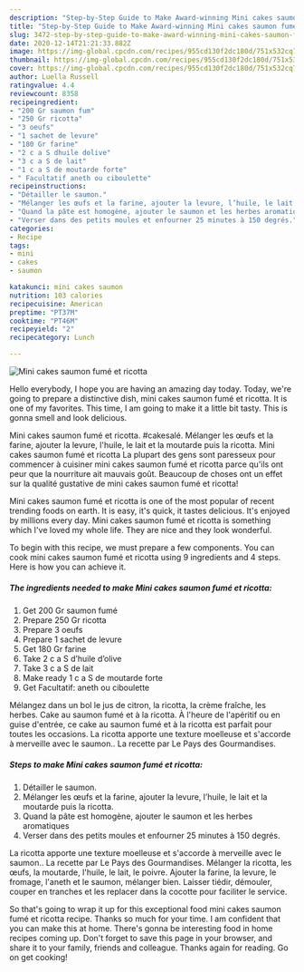 ```yaml
---
description: "Step-by-Step Guide to Make Award-winning Mini cakes saumon fumé et ricotta"
title: "Step-by-Step Guide to Make Award-winning Mini cakes saumon fumé et ricotta"
slug: 3472-step-by-step-guide-to-make-award-winning-mini-cakes-saumon-fume-et-ricotta
date: 2020-12-14T21:21:33.882Z
image: https://img-global.cpcdn.com/recipes/955cd130f2dc180d/751x532cq70/mini-cakes-saumon-fume-et-ricotta-photo-principale-de-la-recette.jpg
thumbnail: https://img-global.cpcdn.com/recipes/955cd130f2dc180d/751x532cq70/mini-cakes-saumon-fume-et-ricotta-photo-principale-de-la-recette.jpg
cover: https://img-global.cpcdn.com/recipes/955cd130f2dc180d/751x532cq70/mini-cakes-saumon-fume-et-ricotta-photo-principale-de-la-recette.jpg
author: Luella Russell
ratingvalue: 4.4
reviewcount: 8358
recipeingredient:
- "200 Gr saumon fum"
- "250 Gr ricotta"
- "3 oeufs"
- "1 sachet de levure"
- "180 Gr farine"
- "2 c a S dhuile dolive"
- "3 c a S de lait"
- "1 c a S de moutarde forte"
- " Facultatif aneth ou ciboulette"
recipeinstructions:
- "Détailler le saumon."
- "Mélanger les œufs et la farine, ajouter la levure, l’huile, le lait et la moutarde puis la ricotta."
- "Quand la pâte est homogène, ajouter le saumon et les herbes aromatiques"
- "Verser dans des petits moules et enfourner 25 minutes à 150 degrés."
categories:
- Recipe
tags:
- mini
- cakes
- saumon

katakunci: mini cakes saumon 
nutrition: 103 calories
recipecuisine: American
preptime: "PT37M"
cooktime: "PT46M"
recipeyield: "2"
recipecategory: Lunch

---
```



![Mini cakes saumon fumé et ricotta](https://img-global.cpcdn.com/recipes/955cd130f2dc180d/751x532cq70/mini-cakes-saumon-fume-et-ricotta-photo-principale-de-la-recette.jpg)

Hello everybody, I hope you are having an amazing day today. Today, we're going to prepare a distinctive dish, mini cakes saumon fumé et ricotta. It is one of my favorites. This time, I am going to make it a little bit tasty. This is gonna smell and look delicious.

Mini cakes saumon fumé et ricotta. #cakesalé. Mélanger les œufs et la farine, ajouter la levure, l&#39;huile, le lait et la moutarde puis la ricotta. Mini cakes saumon fumé et ricotta La plupart des gens sont paresseux pour commencer à cuisiner mini cakes saumon fumé et ricotta parce qu&#39;ils ont peur que la nourriture ait mauvais goût. Beaucoup de choses ont un effet sur la qualité gustative de mini cakes saumon fumé et ricotta!

Mini cakes saumon fumé et ricotta is one of the most popular of recent trending foods on earth. It is easy, it's quick, it tastes delicious. It's enjoyed by millions every day. Mini cakes saumon fumé et ricotta is something which I've loved my whole life. They are nice and they look wonderful.


To begin with this recipe, we must prepare a few components. You can cook mini cakes saumon fumé et ricotta using 9 ingredients and 4 steps. Here is how you can achieve it.

<!--inarticleads1-->

##### The ingredients needed to make Mini cakes saumon fumé et ricotta:

1. Get 200 Gr saumon fumé
1. Prepare 250 Gr ricotta
1. Prepare 3 oeufs
1. Prepare 1 sachet de levure
1. Get 180 Gr farine
1. Take 2 c a S d’huile d’olive
1. Take 3 c a S de lait
1. Make ready 1 c a S de moutarde forte
1. Get  Facultatif: aneth ou ciboulette


Mélangez dans un bol le jus de citron, la ricotta, la crème fraîche, les herbes. Cake au saumon fumé et à la ricotta. À l&#39;heure de l&#39;apéritif ou en guise d&#39;entrée, ce cake au saumon fumé et à la ricotta est parfait pour toutes les occasions. La ricotta apporte une texture moelleuse et s&#39;accorde à merveille avec le saumon.. La recette par Le Pays des Gourmandises. 

<!--inarticleads2-->

##### Steps to make Mini cakes saumon fumé et ricotta:

1. Détailler le saumon.
1. Mélanger les œufs et la farine, ajouter la levure, l’huile, le lait et la moutarde puis la ricotta.
1. Quand la pâte est homogène, ajouter le saumon et les herbes aromatiques
1. Verser dans des petits moules et enfourner 25 minutes à 150 degrés.


La ricotta apporte une texture moelleuse et s&#39;accorde à merveille avec le saumon.. La recette par Le Pays des Gourmandises. Mélanger la ricotta, les œufs, la moutarde, l&#39;huile, le lait, le poivre. Ajouter la farine, la levure, le fromage, l&#39;aneth et le saumon, mélanger bien. Laisser tiédir, démouler, couper en tranches et les replacer dans la cocotte pour faciliter le service. 

So that's going to wrap it up for this exceptional food mini cakes saumon fumé et ricotta recipe. Thanks so much for your time. I am confident that you can make this at home. There's gonna be interesting food in home recipes coming up. Don't forget to save this page in your browser, and share it to your family, friends and colleague. Thanks again for reading. Go on get cooking!

